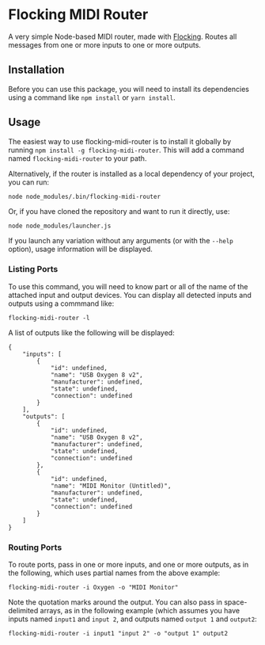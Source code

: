 # Flocking MIDI Router

A very simple Node-based MIDI router, made with [Flocking](http://flockingjs.org/).  Routes all messages from one or
more inputs to one or more outputs.

## Installation

Before you can use this package, you will need to install its dependencies using a command like `npm install` or
`yarn install`.

## Usage

The easiest way to use flocking-midi-router is to install it globally by running `npm install -g flocking-midi-router`.  This will add a command named `flocking-midi-router` to your path.

Alternatively, if the router is installed as a local dependency of your project, you can run:

`node node_modules/.bin/flocking-midi-router`

Or, if you have cloned the repository and want to run it directly, use:

`node node_modules/launcher.js`

If you launch any variation without any arguments (or with the `--help` option), usage information will be displayed.


### Listing Ports

To use this command, you will need to know part or all of the name of the attached input and output devices.  You can
display all detected inputs and outputs using a commmand like:

`flocking-midi-router -l`

A list of outputs like the following will be displayed:

```
{
    "inputs": [
        {
            "id": undefined,
            "name": "USB Oxygen 8 v2",
            "manufacturer": undefined,
            "state": undefined,
            "connection": undefined
        }
    ],
    "outputs": [
        {
            "id": undefined,
            "name": "USB Oxygen 8 v2",
            "manufacturer": undefined,
            "state": undefined,
            "connection": undefined
        },
        {
            "id": undefined,
            "name": "MIDI Monitor (Untitled)",
            "manufacturer": undefined,
            "state": undefined,
            "connection": undefined
        }
    ]
}
```

### Routing Ports

To route ports, pass in one or more inputs, and one or more outputs, as in the following, which uses partial names from
the above example:

```
flocking-midi-router -i Oxygen -o "MIDI Monitor"
```

Note the quotation marks around the output.  You can also pass in space-delimited arrays, as in the following example
(which assumes you have inputs named `input1` and `input 2`, and outputs named `output 1` and `output2`:

```
flocking-midi-router -i input1 "input 2" -o "output 1" output2
```
